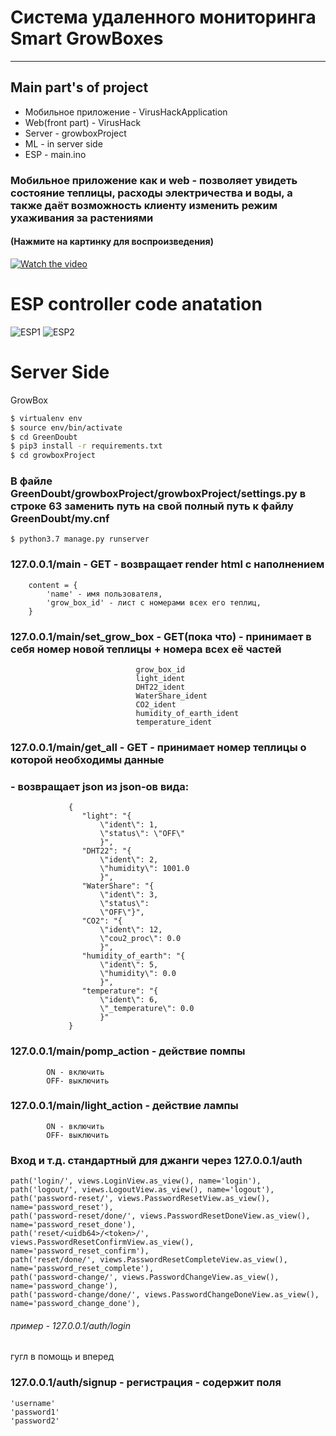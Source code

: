 # Система удаленного мониторинга Smart GrowBoxes
---

## Main part's of project
* Мобильное приложение - VirusHackApplication
* Web(front part) - VirusHack
* Server - growboxProject
* ML - in server side
* ESP - main.ino



### Мобильное приложение как и web - позволяет увидеть состояние теплицы, расходы электричества и воды, а также даёт возможность клиенту изменить режим ухаживания за растениями
#### (Нажмите на картинку для воспроизведения)
[![Watch the video](https://github.com/ru-hackDevs-RHDV/Virus-Hack/blob/master/readmeContent/photo_2020-05-05_01-54-38.jpg)](https://www.youtube.com/watch?v=CHMeEqC6H_8)

# ESP controller code anatation
![ESP1](https://github.com/ru-hackDevs-RHDV/Virus-Hack/blob/master/readmeContent/1.jpg "espcode")
![ESP2](https://github.com/ru-hackDevs-RHDV/Virus-Hack/blob/master/readmeContent/2.jpg "espcode")

# Server Side
GrowBox

```sh
$ virtualenv env
$ source env/bin/activate
$ cd GreenDoubt
$ pip3 install -r requirements.txt
$ cd growboxProject
```
### В файле GreenDoubt/growboxProject/growboxProject/settings.py  в строке 63 заменить путь на свой полный путь к файлу GreenDoubt/my.cnf
```
$ python3.7 manage.py runserver
```

### 127.0.0.1/main - GET - возвращает render html с наполнением
        content = {
            'name' - имя пользователя,
            'grow_box_id' - лист с номерами всех его теплиц,
        }
### 127.0.0.1/main/set_grow_box - GET(пока что) - принимает в себя номер новой теплицы + номера всех её частей
                                grow_box_id
                                light_ident
                                DHT22_ident
                                WaterShare_ident
                                CO2_ident
                                humidity_of_earth_ident
                                temperature_ident
### 127.0.0.1/main/get_all - GET - принимает номер теплицы о которой необходимы данные
### - возвращает json из json-ов вида:

                 {
                    "light": "{
                        \"ident\": 1,
                        \"status\": \"OFF\"
                        }",
                    "DHT22": "{
                        \"ident\": 2,
                        \"humidity\": 1001.0
                        }",
                    "WaterShare": "{
                        \"ident\": 3,
                        \"status\":
                        \"OFF\"}",
                    "CO2": "{
                        \"ident\": 12,
                        \"cou2_proc\": 0.0
                        }",
                    "humidity_of_earth": "{
                        \"ident\": 5,
                        \"humidity\": 0.0
                        }",
                    "temperature": "{
                        \"ident\": 6,
                        \"_temperature\": 0.0
                        }"
                 }

### 127.0.0.1/main/pomp_action - действие помпы
            ON - включить
            OFF- выключить
### 127.0.0.1/main/light_action -  действие лампы
            ON - включить
            OFF- выключить
### Вход и т.д. стандартный для джанги через 127.0.0.1/auth
    path('login/', views.LoginView.as_view(), name='login'),
    path('logout/', views.LogoutView.as_view(), name='logout'),
    path('password-reset/', views.PasswordResetView.as_view(), name='password_reset'),
    path('password-reset/done/', views.PasswordResetDoneView.as_view(), name='password_reset_done'),
    path('reset/<uidb64>/<token>/', views.PasswordResetConfirmView.as_view(), name='password_reset_confirm'),
    path('reset/done/', views.PasswordResetCompleteView.as_view(), name='password_reset_complete'),
    path('password-change/', views.PasswordChangeView.as_view(), name='password_change'),
    path('password-change/done/', views.PasswordChangeDoneView.as_view(), name='password_change_done'),
######    пример - 127.0.0.1/auth/login
гугл в помощь и вперед
### 127.0.0.1/auth/signup - регистрация - содержит поля
    'username'
    'password1'
    'password2'
